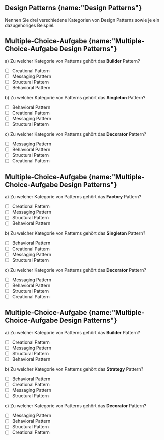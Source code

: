 ## Design Patterns {name:"Design Patterns"}
<p>Nennen Sie drei verschiedene Kategorien von Design Patterns sowie je ein dazugehöriges Beispiel.</p>

## Multiple-Choice-Aufgabe {name:"Multiple-Choice-Aufgabe Design Patterns"}
a) Zu welcher Kategorie von Patterns gehört das <b>Builder</b> Pattern?
- [ ] Creational Pattern
- [ ] Messaging Pattern
- [ ] Structural Pattern
- [ ] Behavioral Pattern

b) Zu welcher Kategorie von Patterns gehört das <b>Singleton</b> Pattern?
- [ ] Behavioral Pattern
- [ ] Creational Pattern
- [ ] Messaging Pattern
- [ ] Structural Pattern

c) Zu welcher Kategorie von Patterns gehört das <b>Decorator</b> Pattern?
- [ ] Messaging Pattern
- [ ] Behavioral Pattern
- [ ] Structural Pattern
- [ ] Creational Pattern

## Multiple-Choice-Aufgabe {name:"Multiple-Choice-Aufgabe Design Patterns"}
a) Zu welcher Kategorie von Patterns gehört das <b>Factory</b> Pattern?
- [ ] Creational Pattern
- [ ] Messaging Pattern
- [ ] Structural Pattern
- [ ] Behavioral Pattern

b) Zu welcher Kategorie von Patterns gehört das <b>Singleton</b> Pattern?
- [ ] Behavioral Pattern
- [ ] Creational Pattern
- [ ] Messaging Pattern
- [ ] Structural Pattern

c) Zu welcher Kategorie von Patterns gehört das <b>Decorator</b> Pattern?
- [ ] Messaging Pattern
- [ ] Behavioral Pattern
- [ ] Structural Pattern
- [ ] Creational Pattern

## Multiple-Choice-Aufgabe {name:"Multiple-Choice-Aufgabe Design Patterns"}
a) Zu welcher Kategorie von Patterns gehört das <b>Builder</b> Pattern?
- [ ] Creational Pattern
- [ ] Messaging Pattern
- [ ] Structural Pattern
- [ ] Behavioral Pattern

b) Zu welcher Kategorie von Patterns gehört das <b>Strategy</b> Pattern?
- [ ] Behavioral Pattern
- [ ] Creational Pattern
- [ ] Messaging Pattern
- [ ] Structural Pattern

c) Zu welcher Kategorie von Patterns gehört das <b>Decorator</b> Pattern?
- [ ] Messaging Pattern
- [ ] Behavioral Pattern
- [ ] Structural Pattern
- [ ] Creational Pattern